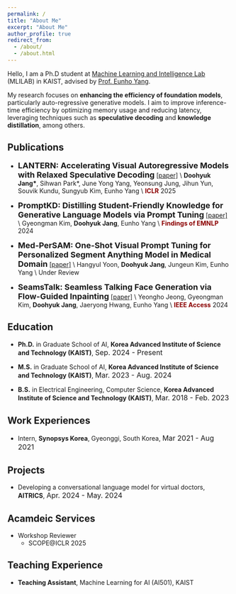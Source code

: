 ```yaml
---
permalink: /
title: "About Me"
excerpt: "About Me"
author_profile: true
redirect_from:
  - /about/
  - /about.html
---
```


Hello, I am a Ph.D student at [Machine Learning and Intelligence Lab](https://mli.kaist.ac.kr/) (MLILAB) in KAIST, advised by [Prof. Eunho Yang](https://sites.google.com/site/yangeh/publications).

My research focuses on **enhancing the efficiency of foundation models**, particularly auto-regressive generative models. I aim to improve inference-time efficiency by optimizing memory usage and reducing latency, leveraging techniques such as **speculative decoding** and **knowledge distillation**, among others.


## Publications
- **<font size="4">LANTERN: Accelerating Visual Autoregressive Models with Relaxed Speculative Decoding</font>**
[[paper]](https://openreview.net/pdf?id=98d7DLMGdt) \\
**Doohyuk Jang\***, Sihwan Park\*, June Yong Yang, Yeonsung Jung, Jihun Yun, Souvik Kundu, Sungyub Kim, Eunho Yang \\
<span style="color:darkred">**ICLR**</span> 2025

- **<font size="4">PromptKD: Distilling Student-Friendly Knowledge for Generative Language Models via Prompt Tuning</font>**
[[paper]](https://aclanthology.org/2024.findings-emnlp.364.pdf) \\
Gyeongman Kim, **Doohyuk Jang**, Eunho Yang \\
<span style="color:darkred">**Findings of EMNLP**</span> 2024

- **<font size="4">Med-PerSAM: One-Shot Visual Prompt Tuning for Personalized Segment Anything Model in Medical Domain</font>**
[[paper]](https://arxiv.org/pdf/2411.16123) \\
Hangyul Yoon, **Doohyuk Jang**, Jungeun Kim, Eunho Yang \\
Under Review

- **<font size="4">SeamsTalk: Seamless Talking Face Generation via Flow-Guided Inpainting</font>**
[[paper]](https://ieeexplore.ieee.org/stamp/stamp.jsp?tp=&arnumber=10479466) \\
Yeongho Jeong, Gyeongman Kim, **Doohyuk Jang**,  Jaeryong Hwang, Eunho Yang \\
<span style="color:darkred">**IEEE Access**</span> 2024

## Education
- **Ph.D.**  in Graduate School of AI, **Korea Advanced Institute of Science and Technology (KAIST)**, <font size="3">Sep. 2024 - Present</font> 

- **M.S.** in Graduate School of AI, **Korea Advanced Institute of Science and Technology (KAIST)**, <font size="3">Mar. 2023 - Aug. 2024</font> 

- **B.S.** in Electrical Engineering, Computer Science, **Korea Advanced Institute of Science and Technology (KAIST)**, <font size="3">Mar. 2018 - Feb. 2023</font>

## Work Experiences
- Intern, **Synopsys Korea**, Gyeonggi, South Korea, <font size="3"> Mar 2021 - Aug 2021 </font>

## Projects
- Developing a conversational language model for virtual doctors, **AITRICS**, <font size="3">Apr. 2024 - May. 2024</font>

## Acamdeic Services
- Workshop Reviewer
    - SCOPE@ICLR 2025

## Teaching Experience
- **Teaching Assistant**, Machine Learning for AI (AI501), KAIST